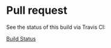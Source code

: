 # Pull request

See the status of this build via Travis CI:

[Build Status](https://app.travis-ci.com/github/Generosity-Market/Generosity-Market.github.io/pull_requests)
